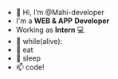 - 👋 Hi, I’m @Mahi-developer
- I'm a **WEB & APP** **Developer** 
- Working as **Intern** 💻
- 👀 while(alive):  
- 🌱     eat
- 💞️     sleep
- 📫     code!

<!---
Mahi-developer/Mahi-developer is a ✨ special ✨ repository because its `README.md` (this file) appears on your GitHub profile.
You can click the Preview link to take a look at your changes.
--->
